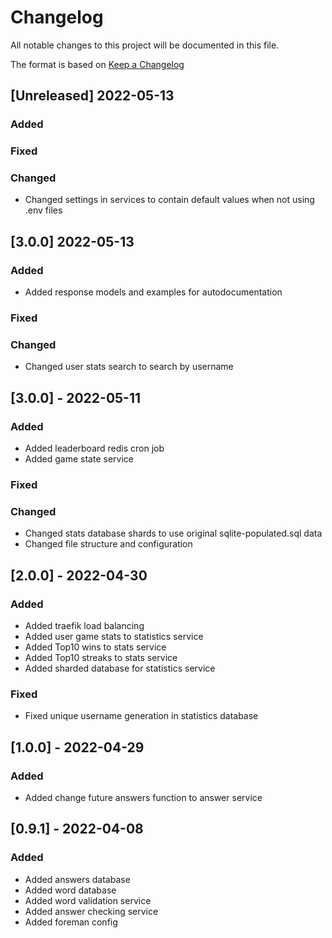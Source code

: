 # Changelog

All notable changes to this project will be documented in this file.

The format is based on [Keep a Changelog](https://keepachangelog.com/en/1.0.0/)

## [Unreleased] 2022-05-13

### Added

### Fixed

### Changed

- Changed settings in services to contain default values when not using .env files

## [3.0.0] 2022-05-13

### Added

- Added response models and examples for autodocumentation

### Fixed

### Changed

- Changed user stats search to search by username

## [3.0.0] - 2022-05-11

### Added

- Added leaderboard redis cron job
- Added game state service

### Fixed

### Changed

- Changed stats database shards to use original sqlite-populated.sql data
- Changed file structure and configuration

## [2.0.0] - 2022-04-30

### Added

- Added traefik load balancing
- Added user game stats to statistics service
- Added Top10 wins to stats service
- Added Top10 streaks to stats service
- Added sharded database for statistics service

### Fixed

- Fixed unique username generation in statistics database

## [1.0.0] - 2022-04-29

### Added

- Added change future answers function to answer service

## [0.9.1] - 2022-04-08

### Added

- Added answers database
- Added word database
- Added word validation service
- Added answer checking service
- Added foreman config
